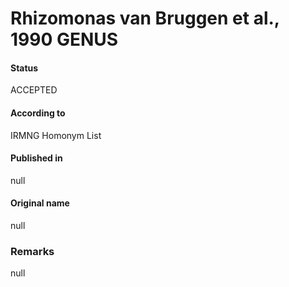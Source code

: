 Rhizomonas van Bruggen et al., 1990 GENUS
=======

#### Status
ACCEPTED

#### According to
IRMNG Homonym List

#### Published in
null

#### Original name
null

### Remarks
null